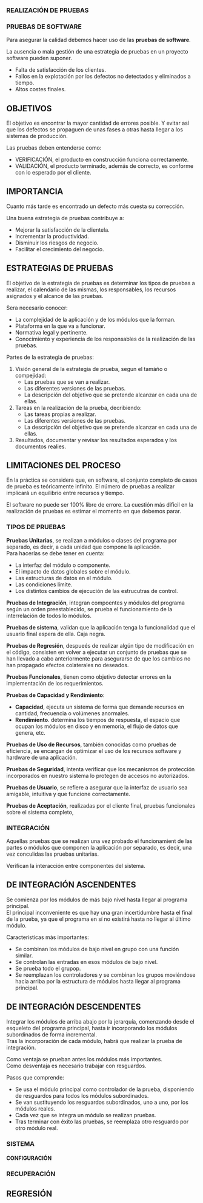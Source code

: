 ### REALIZACIÓN DE PRUEBAS

### PRUEBAS DE SOFTWARE
Para asegurar la calidad debemos hacer uso de las **pruebas de software**.  

La ausencia o mala gestión de una estrategia de pruebas en un proyecto software pueden suponer.
  - Falta de satisfacción de los clientes.
  - Fallos en la explotación por los defectos no detectados y eliminados a tiempo.
  - Altos costes finales.

## OBJETIVOS
El objetivo es encontrar la mayor cantidad de errores posible. Y evitar así que los defectos se propaguen de unas fases a otras hasta llegar a los sistemas de producción.

Las pruebas deben entenderse como:
  - VERIFICACIÓN, el producto en construcción funciona correctamente.
  - VALIDACIÓN, el producto terminado, además de correcto, es conforme con lo esperado por el cliente.


## IMPORTANCIA
Cuanto más tarde es encontrado un defecto más cuesta su corrección.

Una buena estrategia de pruebas contribuye a:
  - Mejorar la satisfacción de la clientela.
  - Incrementar la productividad.
  - Disminuir los riesgos de negocio.
  - Facilitar el crecimiento del negocio.


## ESTRATEGIAS DE PRUEBAS
El objetivo de la estrategia de pruebas es determinar los tipos de pruebas a realizar, el calendario de las mismas, los responsables, los recursos asignados y el alcance de las pruebas.  

Sera necesario conocer:
  - La complejidad de la aplicación y de los módulos que la forman.
  - Plataforma en la que va a funcionar.
  - Normativa legal y pertinente.
  - Conocimiento y experiencia de los responsables de la realización de las pruebas.

Partes de la estrategia de pruebas:
  1. Visión general de la estrategia de prueba, segun el tamáño o compejidad:
     * Las pruebas que se van a realizar.
     * Las diferentes versiones de las pruebas.
     * La descripción del objetivo que se pretende alcanzar en cada una de ellas.
  2. Tareas en la realización de la prueba, decribiendo:
     * Las tareas propias a realizar.
     * Las diferentes versiones de las pruebas.
     * La descripción del objetivo que se pretende alcanzar en cada una de ellas.
  3. Resultados, documentar y revisar los resultados esperados y los documentos realies.


## LIMITACIONES DEL PROCESO
En la práctica se considera que, en software, el conjunto completo de casos de prueba es teóricamente infinito. El número de pruebas a realizar implicará un equilibrio entre recursos y tiempo.  

El software no puede ser 100% libre de errore. La cuestión más dificil en la realización de pruebas es estimar el momento en que debemos parar.


### TIPOS DE PRUEBAS
**Pruebas Unitarias**, se realizan a módulos o clases del programa por separado, es decir, a cada unidad que compone la aplicación.  
Para hacerlas se debe tener en cuenta:
  * La interfaz del módulo o componente.
  * El impacto de datos globales sobre el módulo.
  * Las estructuras de datos en el módulo.
  * Las condiciones límite.
  * Los distintos cambios de ejecución de las estrucutras de control.
    
**Pruebas de Integración**, integran compoentes y módulos del programa según un orden preestablecido, se prueba el funcionamiento de la interrelación de todos lo módulos.  

**Pruebas de sistema**, validan que la aplicación tenga la funcionalidad que el usuario final espera de ella. Caja negra.  

**Pruebas de Regresión**, despueés de realizar algún tipo de modificación en el código, consisten en volver a ejecutar un conjunto de pruebas que se han llevado a cabo anteriormente para asegurarse de que los cambios no han propagado efectos colaterales no deseados.  

**Pruebas Funcionales**, tienen como objetivo detectar errores en la implementación de los requerimientos.  

**Pruebas de Capacidad y Rendimiento**:
  * **Capacidad**, ejecuta un sistema de forma que demande recursos en cantidad, frecuencia o volúmenes anormales.
  * **Rendimiento**. determina los tiempos de respuesta, el espacio que ocupan los módulos en disco y en memoria, el flujo de datos que genera, etc.  

**Pruebas de Uso de Recursos**, también conocidas como pruebas de eficiencia, se encargan de optimizar el uso de los recursos software y hardware de una aplicación.  

**Pruebas de Seguridad**, intenta verificar que los mecanismos de protección incorporados en nuestro sistema lo protegen de accesos no autorizados.  

**Pruebas de Usuario**, se refiere a asegurar que la interfaz de usuario sea amigable, intuitiva y que funcione correctamente.  

**Pruebas de Aceptación**, realizadas por el cliente final, pruebas funcionales sobre el sistema completo,

 
### INTEGRACIÓN
Aquellas pruebas que se realizan una vez probado el funcionamient de las partes o módulos que componen la aplicación por separado, es decir, una vez conculidas las pruebas unitarias.  

Verifican la interacción entre componentes del sistema.  

## DE INTEGRACIÓN ASCENDENTES
Se comienza por los módulos de más bajo nivel hasta llegar al programa principal.  
El principal inconveniente es que hay una gran incertidumbre hasta el final de la prueba, ya que el programa en sí no existirá hasta no llegar al último módulo.
  
Caracteristicas más importantes:
  - Se combinan los módulos de bajo nivel en grupo con una función similar.
  - Se controlan las entradas en esos módulos de bajo nivel.
  - Se prueba todo el grupop.
  - Se  reemplazan los controladores y se combinan los grupos moviéndose hacia arriba por la estructura de módulos hasta llegar al programa principal.  

## DE INTEGRACIÓN DESCENDENTES
Integrar los módulos de arriba abajo por la jerarquía, comenzando desde el esqueleto del programa principal, hasta ir incorporando los módulos subordinados de forma incremental.  
Tras la incorporación de cada módulo, habrá que realizar la prueba de integración.  

Como ventaja se prueban antes los módulos más importantes.  
Como desventaja es necesario trabajar con resguardos.

Pasos que comprende:
  - Se usa el módulo principal como controlador de la prueba, disponiendo de resguardos para todos los módulos subordinados.
  - Se van sustituyendo los resguardos subordinados, uno a uno, por los módulos reales.
  - Cada vez que se integra un módulo se realizan pruebas.
  - Tras terminar con éxito las pruebas, se reemplaza otro resguardo por otro módulo real.

### SISTEMA

#### CONFIGURACIÓN


### RECUPERACIÓN

## REGRESIÓN



























